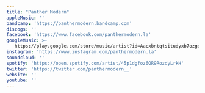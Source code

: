 ```yaml
---
title: "Panther Modern"
appleMusic: ''
bandcamp: 'https://panthermodern.bandcamp.com'
discogs: ''
facebook: 'https://www.facebook.com/panthermodern.la'
googleMusic: >-
   https://play.google.com/store/music/artist?id=Aacxbntqtsitudyxb7ozgd652ci
instagram: 'https://www.instagram.com/panthermodern.la'
soundcloud: ''
spotify: 'https://open.spotify.com/artist/45p1dgfoz6QR9RozdyLrkH'
twitter: 'https://twitter.com/panthermodern__'
website: ''
youtube: ''
---
```

